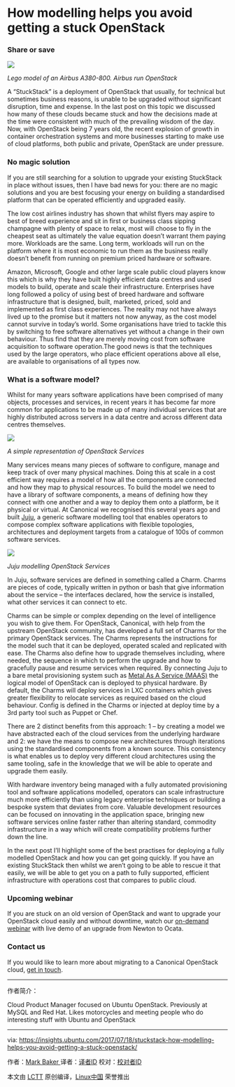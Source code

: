 How modelling helps you avoid getting a stuck OpenStack
============================================================


### Share or save

![](https://insights.ubuntu.com/wp-content/uploads/bd5d/airbus.jpg)

 _Lego model of an Airbus A380-800\. Airbus run OpenStack_ 

A “StuckStack” is a deployment of OpenStack that usually, for technical but sometimes business reasons, is unable to be upgraded without significant disruption, time and expense. In the last post on this topic we discussed how many of these clouds became stuck and how the decisions made at the time were consistent with much of the prevailing wisdom of the day. Now, with OpenStack being 7 years old, the recent explosion of growth in container orchestration systems and more businesses starting to make use of cloud platforms, both public and private, OpenStack are under pressure.

### No magic solution

If you are still searching for a solution to upgrade your existing StuckStack in place without issues, then I have bad news for you: there are no magic solutions and you are best focusing your energy on building a standardised platform that can be operated efficiently and upgraded easily.

The low cost airlines industry has shown that whilst flyers may aspire to best of breed experience and sit in first or business class sipping champagne with plenty of space to relax, most will choose to fly in the cheapest seat as ultimately the value equation doesn’t warrant them paying more. Workloads are the same. Long term, workloads will run on the platform where it is most economic to run them as the business really doesn’t benefit from running on premium priced hardware or software.

Amazon, Microsoft, Google and other large scale public cloud players know this which is why they have built highly efficient data centres and used models to build, operate and scale their infrastructure. Enterprises have long followed a policy of using best of breed hardware and software infrastructure that is designed, built, marketed, priced, sold and implemented as first class experiences. The reality may not have always lived up to the promise but it matters not now anyway, as the cost model cannot survive in today’s world. Some organisations have tried to tackle this by switching to free software alternatives yet without a change in their own behaviour. Thus find that they are merely moving cost from software acquisition to software operation.The good news is that the techniques used by the large operators, who place efficient operations above all else, are available to organisations of all types now.

### What is a software model?

Whilst for many years software applications have been comprised of many objects, processes and services, in recent years it has become far more common for applications to be made up of many individual services that are highly distributed across servers in a data centre and across different data centres themselves.

![](https://insights.ubuntu.com/wp-content/uploads/f881/OpenStack-graphic.png)

 _A simple representation of OpenStack Services_ 

Many services means many pieces of software to configure, manage and keep track of over many physical machines. Doing this at scale in a cost efficient way requires a model of how all the components are connected and how they map to physical resources. To build the model we need to have a library of software components, a means of defining how they connect with one another and a way to deploy them onto a platform, be it physical or virtual. At Canonical we recognised this several years ago and built [Juju][2], a generic software modelling tool that enables operators to compose complex software applications with flexible topologies, architectures and deployment targets from a catalogue of 100s of common software services.

![](https://insights.ubuntu.com/wp-content/uploads/7790/jjuju.png)

 _Juju modelling OpenStack Services_ 

In Juju, software services are defined in something called a Charm. Charms are pieces of code, typically written in python or bash that give information about the service – the interfaces declared, how the service is installed, what other services it can connect to etc.

Charms can be simple or complex depending on the level of intelligence you wish to give them. For OpenStack, Canonical, with help from the upstream OpenStack community, has developed a full set of Charms for the primary OpenStack services. The Charms represents the instructions for the model such that it can be deployed, operated scaled and replicated with ease. The Charms also define how to upgrade themselves including, where needed, the sequence in which to perform the upgrade and how to gracefully pause and resume services when required. By connecting Juju to a bare metal provisioning system such as [Metal As A Service (MAAS)][3] the logical model of OpenStack can is deployed to physical hardware. By default, the Charms will deploy services in LXC containers which gives greater flexibility to relocate services as required based on the cloud behaviour. Config is defined in the Charms or injected at deploy time by a 3rd party tool such as Puppet or Chef.

There are 2 distinct benefits from this approach: 1 – by creating a model we have abstracted each of the cloud services from the underlying hardware and 2: we have the means to compose new architectures through iterations using the standardised components from a known source. This consistency is what enables us to deploy very different cloud architectures using the same tooling, safe in the knowledge that we will be able to operate and upgrade them easily.

With hardware inventory being managed with a fully automated provisioning tool and software applications modelled, operators can scale infrastructure much more efficiently than using legacy enterprise techniques or building a bespoke system that deviates from core. Valuable development resources can be focused on innovating in the application space, bringing new software services online faster rather than altering standard, commodity infrastructure in a way which will create compatibility problems further down the line.

In the next post I’ll highlight some of the best practises for deploying a fully modelled OpenStack and how you can get going quickly. If you have an existing StuckStack then whilst we aren’t going to be able to rescue it that easily, we will be able to get you on a path to fully supported, efficient infrastructure with operations cost that compares to public cloud.

### Upcoming webinar

If you are stuck on an old version of OpenStack and want to upgrade your OpenStack cloud easily and without downtime, watch our [on-demand webinar][4] with live demo of an upgrade from Newton to Ocata.

### Contact us

If you would like to learn more about migrating to a Canonical OpenStack cloud, [get in touch][5].

--------------------------------------------------------------------------------

作者简介：

Cloud Product Manager focused on Ubuntu OpenStack. Previously at MySQL and Red Hat. Likes motorcycles and meeting people who do interesting stuff with Ubuntu and OpenStack


------


via: https://insights.ubuntu.com/2017/07/18/stuckstack-how-modelling-helps-you-avoid-getting-a-stuck-openstack/

作者：[Mark Baker  ][a]
译者：[译者ID](https://github.com/译者ID)
校对：[校对者ID](https://github.com/校对者ID)

本文由 [LCTT](https://github.com/LCTT/TranslateProject) 原创编译，[Linux中国](https://linux.cn/) 荣誉推出

[a]:https://insights.ubuntu.com/author/markbaker/
[1]:https://insights.ubuntu.com/author/markbaker/
[2]:https://www.ubuntu.com/cloud/juju
[3]:https://www.ubuntu.com/server/maas
[4]:http://ubunt.eu/Bwe7kQ
[5]:http://ubunt.eu/3OYs5s
